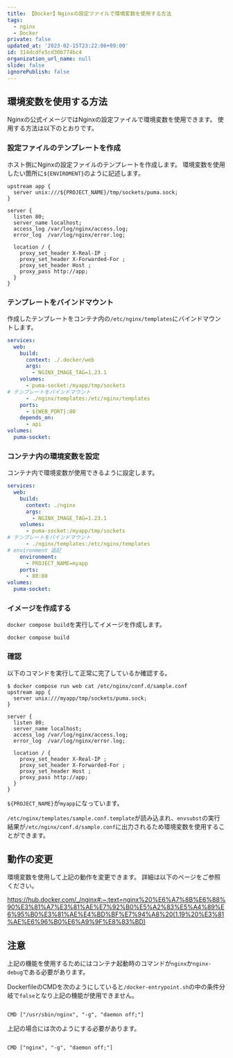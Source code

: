 ```yaml
---
title: 【Docker】Nginxの設定ファイルで環境変数を使用する方法
tags:
  - nginx
  - Docker
private: false
updated_at: '2023-02-15T23:22:06+09:00'
id: 314dcdfe5cd30b774bc4
organization_url_name: null
slide: false
ignorePublish: false
---
```

## 環境変数を使用する方法
Nginxの公式イメージではNginxの設定ファイルで環境変数を使用できます。
使用する方法は以下のとおりです。

### 設定ファイルのテンプレートを作成

ホスト側にNginxの設定ファイルのテンプレートを作成します。
環境変数を使用したい箇所に`${ENVIROMENT}`のように記述します。

```./nginx/templates/sample.conf.template
upstream app {
  server unix:///${PROJECT_NAME}/tmp/sockets/puma.sock;
}

server {
  listen 80;
  server_name localhost;
  access_log /var/log/nginx/access.log;
  error_log  /var/log/nginx/error.log;
  
  location / {
    proxy_set_header X-Real-IP ;
    proxy_set_header X-Forwarded-For ;
    proxy_set_header Host ;
    proxy_pass http://app;
  }
}

```

### テンプレートをバインドマウント
作成したテンプレートをコンテナ内の`/etc/nginx/templates`にバインドマウントします。

```compose.yml
services:
  web:
    build:
      context: ./.docker/web
      args:
        - NGINX_IMAGE_TAG=1.23.1
    volumes:
      - puma-socket:/myapp/tmp/sockets
# テンプレートをバインドマウント
      - ./nginx/templates:/etc/nginx/templates
    ports:
      - ${WEB_PORT}:80
    depends_on:
      - api
volumes:
  puma-socket:
```

### コンテナ内の環境変数を設定
コンテナ内で環境変数が使用できるように設定します。
```compose.yml
services:
  web:
    build:
      context: ./nginx
      args:
        - NGINX_IMAGE_TAG=1.23.1
    volumes:
      - puma-socket:/myapp/tmp/sockets
# テンプレートをバインドマウント
      - ./nginx/templates:/etc/nginx/templates
# environment 追記
    environment:
      - PROJECT_NAME=myapp
    ports:
      - 80:80
volumes:
  puma-socket:
```

### イメージを作成する
`docker compose build`を実行してイメージを作成します。

```zsh:ターミナル
docker compose build
```

### 確認
以下のコマンドを実行して正常に完了しているか確認する。

```
$ docker compose run web cat /etc/nginx/conf.d/sample.conf
upstream app {
  server unix:///myapp/tmp/sockets/puma.sock;
}

server {
  listen 80;
  server_name localhost;
  access_log /var/log/nginx/access.log;
  error_log  /var/log/nginx/error.log;
  
  location / {
    proxy_set_header X-Real-IP ;
    proxy_set_header X-Forwarded-For ;
    proxy_set_header Host ;
    proxy_pass http://app;
  }
}
```
`${PROJECT_NAME}`が`myapp`になっています。

`/etc/nginx/templates/sample.conf.template`が読み込まれ、`envsubst`の実行結果が`/etc/nginx/conf.d/sample.conf`に出力されるため環境変数を使用することができます。

## 動作の変更
環境変数を使用して上記の動作を変更できます。
詳細は以下のページをご参照ください。

https://hub.docker.com/_/nginx#:~:text=nginx%20%E6%A7%8B%E6%88%90%E3%81%A7%E3%81%AE%E7%92%B0%E5%A2%83%E5%A4%89%E6%95%B0%E3%81%AE%E4%BD%BF%E7%94%A8%20(1.19%20%E3%81%AE%E6%96%B0%E6%A9%9F%E8%83%BD)

## 注意

上記の機能を使用するためにはコンテナ起動時のコマンドが`nginx`か`nginx-debug`である必要があります。

DockerfileのCMDを次のようにしていると`/docker-entrypoint.sh`の中の条件分岐で`false`となり上記の機能が使用できません。

```Dockerfile:Dockerfile

CMD ["/usr/sbin/nginx", "-g", "daemon off;"]

```

上記の場合には次のようにする必要があります。

```Dockerfile:Dockerfile

CMD ["nginx", "-g", "daemon off;"]

```
